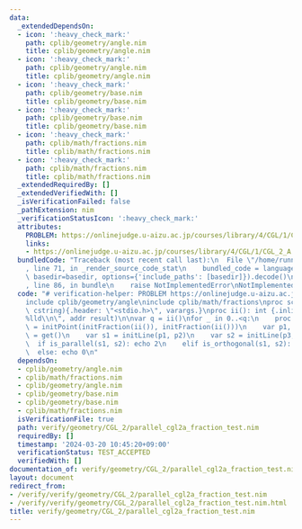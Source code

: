 ```yaml
---
data:
  _extendedDependsOn:
  - icon: ':heavy_check_mark:'
    path: cplib/geometry/angle.nim
    title: cplib/geometry/angle.nim
  - icon: ':heavy_check_mark:'
    path: cplib/geometry/angle.nim
    title: cplib/geometry/angle.nim
  - icon: ':heavy_check_mark:'
    path: cplib/geometry/base.nim
    title: cplib/geometry/base.nim
  - icon: ':heavy_check_mark:'
    path: cplib/geometry/base.nim
    title: cplib/geometry/base.nim
  - icon: ':heavy_check_mark:'
    path: cplib/math/fractions.nim
    title: cplib/math/fractions.nim
  - icon: ':heavy_check_mark:'
    path: cplib/math/fractions.nim
    title: cplib/math/fractions.nim
  _extendedRequiredBy: []
  _extendedVerifiedWith: []
  _isVerificationFailed: false
  _pathExtension: nim
  _verificationStatusIcon: ':heavy_check_mark:'
  attributes:
    PROBLEM: https://onlinejudge.u-aizu.ac.jp/courses/library/4/CGL/1/CGL_2_A
    links:
    - https://onlinejudge.u-aizu.ac.jp/courses/library/4/CGL/1/CGL_2_A
  bundledCode: "Traceback (most recent call last):\n  File \"/home/runner/.local/lib/python3.10/site-packages/onlinejudge_verify/documentation/build.py\"\
    , line 71, in _render_source_code_stat\n    bundled_code = language.bundle(stat.path,\
    \ basedir=basedir, options={'include_paths': [basedir]}).decode()\n  File \"/home/runner/.local/lib/python3.10/site-packages/onlinejudge_verify/languages/nim.py\"\
    , line 86, in bundle\n    raise NotImplementedError\nNotImplementedError\n"
  code: "# verification-helper: PROBLEM https://onlinejudge.u-aizu.ac.jp/courses/library/4/CGL/1/CGL_2_A\n\
    include cplib/geometry/angle\ninclude cplib/math/fractions\nproc scanf(formatstr:\
    \ cstring){.header: \"<stdio.h>\", varargs.}\nproc ii(): int {.inline.} = scanf(\"\
    %lld\\n\", addr result)\n\nvar q = ii()\nfor _ in 0..<q:\n    proc get(): Point[Fraction[int]]\
    \ = initPoint(initFraction(ii()), initFraction(ii()))\n    var p1, p2, p3, p4\
    \ = get()\n    var s1 = initLine(p1, p2)\n    var s2 = initLine(p3, p4)\n\n  \
    \  if is_parallel(s1, s2): echo 2\n    elif is_orthogonal(s1, s2): echo 1\n  \
    \  else: echo 0\n"
  dependsOn:
  - cplib/geometry/angle.nim
  - cplib/math/fractions.nim
  - cplib/geometry/angle.nim
  - cplib/geometry/base.nim
  - cplib/geometry/base.nim
  - cplib/math/fractions.nim
  isVerificationFile: true
  path: verify/geometry/CGL_2/parallel_cgl2a_fraction_test.nim
  requiredBy: []
  timestamp: '2024-03-20 10:45:20+09:00'
  verificationStatus: TEST_ACCEPTED
  verifiedWith: []
documentation_of: verify/geometry/CGL_2/parallel_cgl2a_fraction_test.nim
layout: document
redirect_from:
- /verify/verify/geometry/CGL_2/parallel_cgl2a_fraction_test.nim
- /verify/verify/geometry/CGL_2/parallel_cgl2a_fraction_test.nim.html
title: verify/geometry/CGL_2/parallel_cgl2a_fraction_test.nim
---
```

